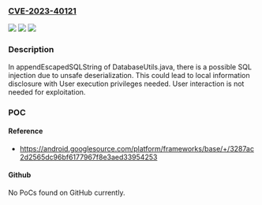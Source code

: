 ### [CVE-2023-40121](https://cve.mitre.org/cgi-bin/cvename.cgi?name=CVE-2023-40121)
![](https://img.shields.io/static/v1?label=Product&message=Android&color=blue)
![](https://img.shields.io/static/v1?label=Version&message=%3D%2013%20&color=brighgreen)
![](https://img.shields.io/static/v1?label=Vulnerability&message=Information%20disclosure&color=brighgreen)

### Description

In appendEscapedSQLString of DatabaseUtils.java, there is a possible SQL injection due to unsafe deserialization. This could lead to local information disclosure with User execution privileges needed. User interaction is not needed for exploitation.

### POC

#### Reference
- https://android.googlesource.com/platform/frameworks/base/+/3287ac2d2565dc96bf6177967f8e3aed33954253

#### Github
No PoCs found on GitHub currently.

